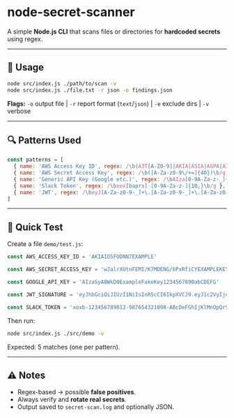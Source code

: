 # node-secret-scanner

A simple **Node.js CLI** that scans files or directories for **hardcoded secrets** using regex.

---

## 🚀 Usage

```bash
node src/index.js ./path/to/scan -v
node src/index.js ./file.txt -r json -o findings.json
```

**Flags:**
`-o` output file | `-r` report format (`text`/`json`) | `-e` exclude dirs | `-v` verbose

---

## 🔍 Patterns Used

```js
const patterns = [
  { name: 'AWS Access Key ID', regex: /\b(A3T[A-Z0-9]|AKIA|ASIA|AGPA|AIDA|AROA|AIPA)[A-Z0-9]{16}\b/g },
  { name: 'AWS Secret Access Key', regex: /\b([A-Za-z0-9\/+=]{40})\b/g },
  { name: 'Generic API Key (Google etc.)', regex: /\bAIza[0-9A-Za-z-_]{35}\b/g },
  { name: 'Slack Token', regex: /\bxox[baprs]-[0-9A-Za-z-]{10,}\b/g },
  { name: 'JWT', regex: /\beyJ[A-Za-z0-9-_]+\.[A-Za-z0-9-_]+\.[A-Za-z0-9-_]+\b/g }
]
```

---

## 🧪 Quick Test

Create a file `demo/test.js`:

```js
const AWS_ACCESS_KEY_ID = 'AKIAIOSFODNN7EXAMPLE'

const AWS_SECRET_ACCESS_KEY = 'wJalrXUtnFEMI/K7MDENG/bPxRfiCYEXAMPLEKEY'

const GOOGLE_API_KEY = 'AIzaSyA8WkD0ExampleFakeKey1234567890abCDEFG'

const JWT_SIGNATURE = 'eyJhbGciOiJIUzI1NiIsInR5cCI6IkpXVCJ9.eyJ1c2VyIjoiamRvZyJ9.signatureExample123'

const SLACK_TOKEN = 'xoxb-123456789012-987654321098-ABcDeFGhIjKlMnOpQrSt'
```

Then run:

```bash
node src/index.js ./src/demo -v
```

Expected: 5 matches (one per pattern).

---

## ⚠️ Notes

* Regex-based → possible **false positives**.
* Always verify and **rotate real secrets**.
* Output saved to `secret-scan.log` and optionally JSON.